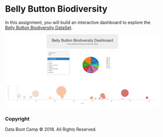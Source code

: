 # Belly Button Biodiversity

In this assignment, you will build an interactive dashboard to explore the [Belly Button Biodiversity DataSet](http://robdunnlab.com/projects/belly-button-biodiversity/).

![Belly Button Biodiversity Dashboard](Images/dashboard.PNG)

### Copyright

Data Boot Camp © 2018. All Rights Reserved.
